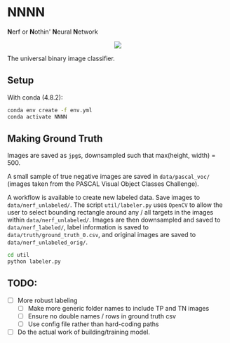 # NNNN
**N**erf or **N**othin' **N**eural **N**etwork

<p align="center"> 
<img src="https://i.imgur.com/MFjRp4F.png">
</p>

The universal binary image classifier.

## Setup

With conda (4.8.2):
```bash
conda env create -f env.yml
conda activate NNNN
```

## Making Ground Truth

Images are saved as `jpg`s, downsampled such that max(height, width) = 500.

A small sample of true negative images are saved in `data/pascal_voc/` (images taken from the PASCAL Visual Object Classes Challenge).

A workflow is available to create new labeled data. Save images to `data/nerf_unlabeled/`. The script `util/labeler.py` uses `OpenCV` to allow the user to select bounding rectangle around any / all targets in the images within `data/nerf_unlabeled/`. Images are then downsampled and saved to `data/nerf_labeled/`, label information is saved to `data/truth/ground_truth_0.csv`, and original images are saved to `data/nerf_unlabeled_orig/`.

```bash
cd util
python labeler.py
```

## TODO:

- [ ] More robust labeling
  - [ ] Make more generic folder names to include TP and TN images
  - [ ] Ensure no double names / rows in ground truth csv
  - [ ] Use config file rather than hard-coding paths
- [ ] Do the actual work of building/training model.
